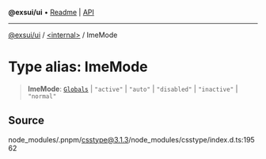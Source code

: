 **@exsui/ui** • [Readme](../../README.md) \| [API](../../globals.md)

***

[@exsui/ui](../../README.md) / [\<internal\>](../README.md) / ImeMode

# Type alias: ImeMode

> **ImeMode**: [`Globals`](Globals.md) \| `"active"` \| `"auto"` \| `"disabled"` \| `"inactive"` \| `"normal"`

## Source

node\_modules/.pnpm/csstype@3.1.3/node\_modules/csstype/index.d.ts:19562
